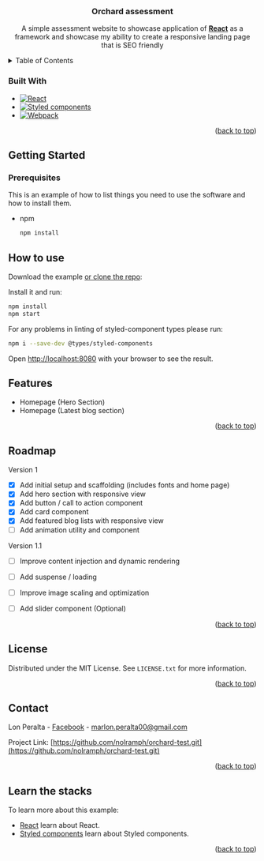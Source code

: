 <a name="readme-top"></a>
<!-- PROJECT HEADER -->
<br />
<div align="center">

  <h3 align="center">Orchard assessment</h3>

  <p align="center">
    A simple assessment website to showcase application of
    <a href="https://react.dev/"><strong>React</strong></a> as a framework and showcase my ability to create a responsive landing page that is SEO friendly 
  </p>
</div>



<!-- TABLE OF CONTENTS -->
<details>
  <summary>Table of Contents</summary>
  <ol>
    <li>
      <a href="#getting-started">Getting Started</a>
      <ul>
        <li><a href="#prerequisites">Prerequisites</a></li>
        <li><a href="#how-to-use">How to use</a></li>
      </ul>
    </li>
    <li><a href="#features">Features</a></li>
    <li><a href="#roadmap">Roadmap</a></li>
    <li><a href="#license">License</a></li>
    <li><a href="#contact">Contact</a></li>
    </li>
  </ol>
</details>

### Built With


* [![React][React.js]][React-url]
* [![Styled components][Styled-components]][Styled-components-url]
* [![Webpack][Webpack]][Webpack-url]

<p align="right">(<a href="#readme-top">back to top</a>)</p>


<!-- GETTING STARTED -->
## Getting Started

### Prerequisites

This is an example of how to list things you need to use the software and how to install them.
* npm
  ```sh
  npm install
  ```

## How to use

Download the example [or clone the repo](https://github.com/nolramph/orchard-test.git):

Install it and run:

```bash
npm install
npm start
```

For any problems in linting of styled-component types please run:

```bash
npm i --save-dev @types/styled-components
```

Open [http://localhost:8080](http://localhost:8080) with your browser to see the result.

<!-- FEATURES -->

## Features

- Homepage (Hero Section)
- Homepage (Latest blog section)

<p align="right">(<a href="#readme-top">back to top</a>)</p>

<!-- ROADMAP -->
## Roadmap

Version 1
- [x] Add initial setup and scaffolding (includes fonts and home page)
- [x] Add hero section with responsive view
- [x] Add button / call to action component
- [x] Add card component
- [x] Add featured blog lists with responsive view
- [ ] Add animation utility and component 

Version 1.1
- [ ] Improve content injection and dynamic rendering
- [ ] Add suspense / loading
- [ ] Improve image scaling and optimization
- [ ] Add slider component (Optional)



<p align="right">(<a href="#readme-top">back to top</a>)</p>


<!-- LICENSE -->
## License

Distributed under the MIT License. See `LICENSE.txt` for more information.

<p align="right">(<a href="#readme-top">back to top</a>)</p>

<!-- CONTACT -->
## Contact

Lon Peralta - [Facebook](https://www.facebook.com/lonong/) - marlon.peralta00@gmail.com 

Project Link: [https://github.com/nolramph/orchard-test.git](https://github.com/nolramph/orchard-test.git)

<p align="right">(<a href="#readme-top">back to top</a>)</p>

## Learn the stacks

To learn more about this example:

- [React](https://react.dev/) learn about React.
- [Styled components](https://styled-components.com/) learn about Styled components.


<p align="right">(<a href="#readme-top">back to top</a>)</p>



<!-- MARKDOWN LINKS & IMAGES -->
[React.js]: https://img.shields.io/badge/React-20232A?style=for-the-badge&logo=react&logoColor=61DAFB
[Styled-components]: https://img.shields.io/badge/Styled%20components-20232A?style=for-the-badge&logo=styled-components&logoColor=61DAFB
[Webpack]: https://img.shields.io/badge/Webpack-20232A?style=for-the-badge&logo=webpack&logoColor=61DAFB
[Styled-components-url]: https://styled-components.com/
[React-url]: https://reactjs.org/
[Webpack-url]: https://webpack.js.org/